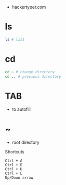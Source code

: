 - hackertyper.com

# ls
```bash
ls # list
```

# cd
```bash
cd ~ # change directory
cd .. # previous directory
```

# TAB 
- to autofill
# ~ 
- root directory

Shortcuts

	Ctrl + A
	Ctrl + E
	Ctrl + U
	Ctrl + L
	Up/Down arrow